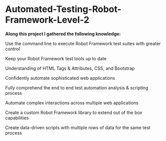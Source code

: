 # Automated-Testing-Robot-Framework-Level-2


**Along this project I gathered the following knowledge:**




Use the command line to execute Robot Framework test suites with greater control

Keep your Robot Framework test tools up to date

Understanding of HTML Tags & Attributes, CSS, and Bootstrap

Confidently automate sophisticated web applications

Fully comprehend the end to end test automation analysis & scripting process

Automate complex interactions across multiple web applications

Create a custom Robot Framework library to extend out of the box capabilities

Create data-driven scripts with multiple rows of data for the same test process
